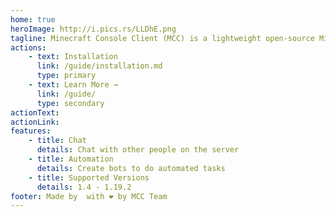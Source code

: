```yaml
---
home: true
heroImage: http://i.pics.rs/LLDhE.png
tagline: Minecraft Console Client (MCC) is a lightweight open-source Minecraft Java client implemented in C#
actions:
    - text: Installation
      link: /guide/installation.md
      type: primary
    - text: Learn More →
      link: /guide/
      type: secondary
actionText:
actionLink:
features:
    - title: Chat
      details: Chat with other people on the server
    - title: Automation
      details: Create bots to do automated tasks
    - title: Supported Versions
      details: 1.4 - 1.19.2
footer: Made by  with ❤️ by MCC Team
---
```

